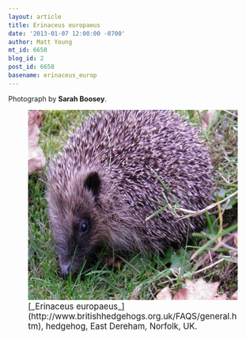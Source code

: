 ```yaml
---
layout: article
title: Erinaceus europaeus
date: '2013-01-07 12:00:00 -0700'
author: Matt Young
mt_id: 6658
blog_id: 2
post_id: 6658
basename: erinaceus_europ
---
```

Photograph by **Sarah Boosey**.

<figure>
<img src="/uploads/2013/Hedgehog_600.jpg" alt="Hedgehog_600.jpg" width="600" height="384" />
<figcaption markdown="span">
<big>[_Erinaceus europaeus_](http://www.britishhedgehogs.org.uk/FAQS/general.htm), hedgehog, East Dereham, Norfolk, UK.</big>

</figcaption>
</figure>
